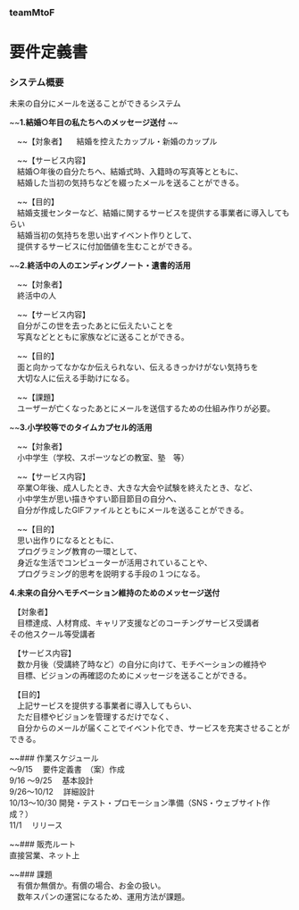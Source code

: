### teamMtoF
# 要件定義書
### システム概要  

未来の自分にメールを送ることができるシステム  

~~**1.結婚○年目の私たちへのメッセージ送付**  ~~

　~~【対象者】
　結婚を控えたカップル・新婚のカップル  

　~~【サービス内容】  
　結婚○年後の自分たちへ、結婚式時、入籍時の写真等とともに、  
　結婚した当初の気持ちなどを綴ったメールを送ることができる。  

　~~【目的】  
　結婚支援センターなど、結婚に関するサービスを提供する事業者に導入してもらい  
　結婚当初の気持ちを思い出すイベント作りとして、  
　提供するサービスに付加価値を生むことができる。  

~~**2.終活中の人のエンディングノート・遺書的活用**  

　~~【対象者】  
　終活中の人  

　~~【サービス内容】  
　自分がこの世を去ったあとに伝えたいことを  
　写真などとともに家族などに送ることができる。  

　~~【目的】  
　面と向かってなかなか伝えられない、伝えるきっかけがない気持ちを  
　大切な人に伝える手助けになる。  

　~~【課題】  
　ユーザーが亡くなったあとにメールを送信するための仕組み作りが必要。  

~~**3.小学校等でのタイムカプセル的活用**  

　~~【対象者】  
　小中学生（学校、スポーツなどの教室、塾　等）  

　~~【サービス内容】  
　卒業○年後、成人したとき、大きな大会や試験を終えたとき、など、  
　小中学生が思い描きやすい節目節目の自分へ、  
　自分が作成したGIFファイルとともにメールを送ることができる。  

　~~【目的】  
　思い出作りになるとともに、  
　プログラミング教育の一環として、  
　身近な生活でコンピューターが活用されていることや、  
　プログラミング的思考を説明する手段の１つになる。

**4.未来の自分へモチベーション維持のためのメッセージ送付**  

　【対象者】  
　目標達成、人材育成、キャリア支援などのコーチングサービス受講者  
  その他スクール等受講者  

　【サービス内容】  
　数か月後（受講終了時など）の自分に向けて、モチベーションの維持や  
　目標、ビジョンの再確認のためにメッセージを送ることができる。  

　【目的】  
　上記サービスを提供する事業者に導入してもらい、  
　ただ目標やビジョンを管理するだけでなく、  
　自分からのメールが届くことでイベント化でき、サービスを充実させることができる。  

~~### 作業スケジュール  
～9/15　         要件定義書　（案）作成  
9/16 ～9/25　 基本設計  
9/26～10/12　 詳細設計  
10/13～10/30  開発・テスト・プロモーション準備（SNS・ウェブサイト作成？）  
11/1　        リリース  

~~### 販売ルート  
直接営業、ネット上  

~~### 課題  
　有償か無償か。有償の場合、お金の扱い。  
　数年スパンの運営になるため、運用方法が課題。  
